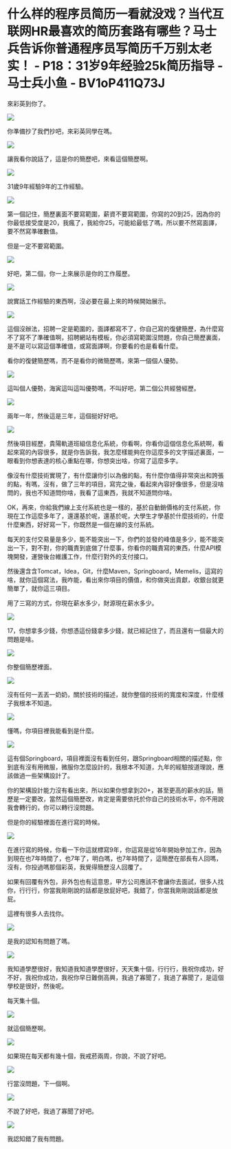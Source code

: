 # 什么样的程序员简历一看就没戏？当代互联网HR最喜欢的简历套路有哪些？马士兵告诉你普通程序员写简历千万别太老实！ - P18：31岁9年经验25k简历指导 - 马士兵小鱼 - BV1oP411Q73J

來彩英到你了。

![](img/789ba978bf843f9cc9dd0e39844b43ac_1.png)

你準備抄了我們抄吧，來彩英同學在嗎。

![](img/789ba978bf843f9cc9dd0e39844b43ac_3.png)

讓我看你說話了，這是你的簡歷吧，來看這個簡歷啊。

![](img/789ba978bf843f9cc9dd0e39844b43ac_5.png)

31歲9年經驗9年的工作經驗。

![](img/789ba978bf843f9cc9dd0e39844b43ac_7.png)

第一個記住，簡歷裏面不要寫範圍，薪資不要寫範圍，你寫的20到25，因為你的你最低接受度是20，我瘋了，我給你25，可能給最低了嗎，所以要不然寫面譯，要不然寫準確數值。

但是一定不要寫範圍。

![](img/789ba978bf843f9cc9dd0e39844b43ac_9.png)

好吧，第二個，你一上來展示是你的工作履歷。

![](img/789ba978bf843f9cc9dd0e39844b43ac_11.png)

說實話工作經驗的東西啊，沒必要在最上來的時候開始展示。

![](img/789ba978bf843f9cc9dd0e39844b43ac_13.png)

這個沒辦法，招聘一定是範圍的，面譯都寫不了，你自己寫的復健簡歷，為什麼寫不了寫不了準確值啊，招聘網站有模板，你必須寫範圍沒問題，你自己簡歷裏面，是不是可以寫這個準確值，或寫面譯啊，你要看的也是看看什麼。

看你的復健簡歷嗎，而不是看你的微簡歷嗎，來第一個個人優勢。

![](img/789ba978bf843f9cc9dd0e39844b43ac_15.png)

這叫個人優勢，海寅這叫這叫優勢嗎，不叫好吧，第二個公共經營經歷。

![](img/789ba978bf843f9cc9dd0e39844b43ac_17.png)

兩年一年，然後這是三年，這個挺好好吧。

![](img/789ba978bf843f9cc9dd0e39844b43ac_19.png)

然後項目經歷，貴陽軌道班組信息化系統，你看啊，你看你這個信息化系統啊，看起來寫的內容很多，就是你告訴我，我怎麼樣能夠在你這麼多的文字描述裏面，一眼看到你想表達的核心重點在哪，你想突出啥，你寫了這麼多字。

像沒有什麼技術實現了，有什麼讓你引以為傲的點，有什麼你值得非常突出和誇張的點，有嗎，沒有，做了三年的項目，寫完之後，看起來內容好像很多，但是沒啥問的，我也不知道問你啥，我看了這東西，我就不知道問你啥。

OK，再來，你給我們線上支付系統也是一樣的，基於自動銷價格的支付系統，你現在工作這麼多年了，還還基於呢，還基於呢，大學生才學基於什麼技術的，什麼什麼東西，好好寫一下，你既然是一個在線的支付系統。

每天的支付交易量是多少，能不能突出一下，你們的並發的峰值是多少，能不能突出一下，對不對，你的職責到底做了什麼事，你看你的職責寫的東西，什麼API模塊開發，運營後台維護工作，什麼行對外的支付接口。

然後還含含Tomcat，Idea，Git，什麼Maven，Springboard，Memelis，這寫的啥，就你這個寫法，我咋能，看出來你項目的價值，和你做突出貢獻，收銀台就更簡單了，就你這三項目。

用了三寫的方式，你現在薪水多少，財源現在薪水多少。

![](img/789ba978bf843f9cc9dd0e39844b43ac_21.png)

17，你想拿多少錢，你想憑這份錢拿多少錢，就已經記住了，而且還有一個最大的問題是啥。

![](img/789ba978bf843f9cc9dd0e39844b43ac_23.png)

你整個簡歷裡面。

![](img/789ba978bf843f9cc9dd0e39844b43ac_25.png)

沒有任何一丟丟一奶奶，關於技術的描述，就你整個的技術的寬度和深度，什麼樣子我根本不知道。

![](img/789ba978bf843f9cc9dd0e39844b43ac_27.png)

懂嗎，你項目裡我能看到是什麼。

![](img/789ba978bf843f9cc9dd0e39844b43ac_29.png)

這有個Springboard，項目裡面沒有看到任何，跟Springboard相關的描述點，你到底有沒有用微服，微服你怎麼設計的，我根本不知道，九年的經驗按道理說，應該做過一些架構設計了。

你的架構設計能力沒有看出來，所以如果你想拿到20+，甚至更高的薪水的話，簡歷是一定要改，當然這個簡歷改，肯定是需要依托於你自己的技術水平，你不用說我會轉行的，你可以轉行沒問題。

但是你的經驗裡面在進行寫的時候。

![](img/789ba978bf843f9cc9dd0e39844b43ac_31.png)

在進行寫的時候，你看一下你這就標寫9年，你這寫是從16年開始參加工作，因為到現在也7年時間了，也7年了，明白嗎，也7年時間了，這簡歷在部長有人回嗎，沒有，你投過嗎那個彩英，我覺得簡歷沒人回覆了。

如果有回覆有外包，非外包也有這意思，甲方公司應該不會讓你去面試，很多人找你，行行行，你當我剛剛說的話都是放屁好吧，我錯了，你當我剛剛說話都是放屁。

這裡有很多人去找你。

![](img/789ba978bf843f9cc9dd0e39844b43ac_33.png)

是我的認知有問題了嗎。

![](img/789ba978bf843f9cc9dd0e39844b43ac_35.png)

我知道學歷很好，我知道我知道學歷很好，天天集十個，行行行，我祝你成功，好不好，我祝你成功，我祝你早日難倒高興，我過了寡聞了，我過了寡聞了，是這個學校是很好，然後呢。

每天集十個。

![](img/789ba978bf843f9cc9dd0e39844b43ac_37.png)

就這個簡歷啊。

![](img/789ba978bf843f9cc9dd0e39844b43ac_39.png)

如果現在每天都有幾十個，我戒菸兩周，你說，不說了好吧。

![](img/789ba978bf843f9cc9dd0e39844b43ac_41.png)

行當沒問題，下一個啊。

![](img/789ba978bf843f9cc9dd0e39844b43ac_43.png)

不說了好吧，我過了寡聞了好吧。

![](img/789ba978bf843f9cc9dd0e39844b43ac_45.png)

我認知錯了我有問題。